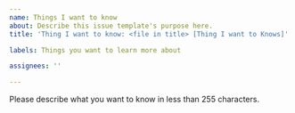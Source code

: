 ```yaml
---
name: Things I want to know
about: Describe this issue template's purpose here.
title: 'Thing I want to know: <file in title> [Thing I want to Knows]'

labels: Things you want to learn more about

assignees: ''

---
```


Please describe what you want to know in less than 255 characters.
